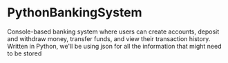 # PythonBankingSystem

Console-based banking system where users can create accounts, deposit and withdraw money, transfer funds, and view their transaction history. 
Written in Python, we'll be using json for all the information that might need to be stored
